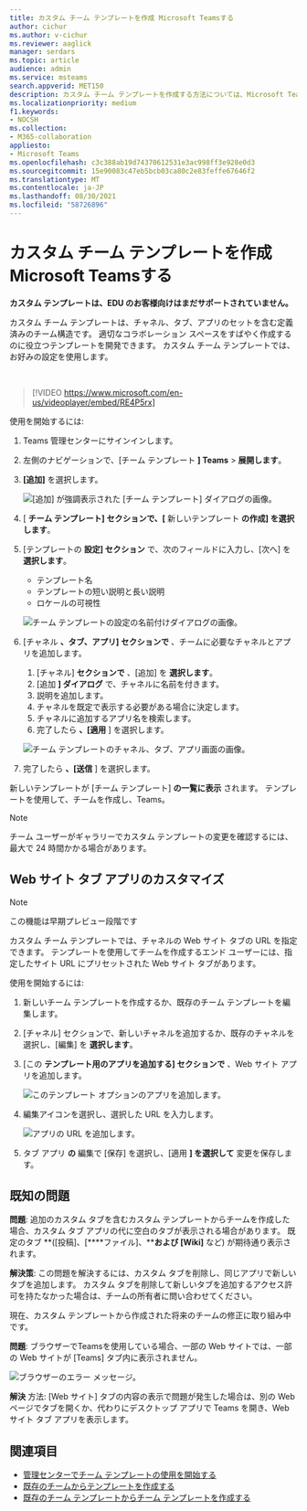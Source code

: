 ```yaml
---
title: カスタム チーム テンプレートを作成 Microsoft Teamsする
author: cichur
ms.author: v-cichur
ms.reviewer: aaglick
manager: serdars
ms.topic: article
audience: admin
ms.service: msteams
search.appverid: MET150
description: カスタム チーム テンプレートを作成する方法については、Microsoft Teams。
ms.localizationpriority: medium
f1.keywords:
- NOCSH
ms.collection:
- M365-collaboration
appliesto:
- Microsoft Teams
ms.openlocfilehash: c3c388ab19d74370612531e3ac998ff3e928e0d3
ms.sourcegitcommit: 15e90083c47eb5bcb03ca80c2e83feffe67646f2
ms.translationtype: MT
ms.contentlocale: ja-JP
ms.lasthandoff: 08/30/2021
ms.locfileid: "58726896"
---
```

# <a name="create-a-custom-team-template-in-microsoft-teams"></a>カスタム チーム テンプレートを作成 Microsoft Teamsする

**カスタム テンプレートは、EDU のお客様向けはまだサポートされていません。**

カスタム チーム テンプレートは、チャネル、タブ、アプリのセットを含む定義済みのチーム構造です。 適切なコラボレーション スペースをすばやく作成するのに役立つテンプレートを開発できます。 カスタム チーム テンプレートでは、お好みの設定を使用します。  

<br>

> [!VIDEO https://www.microsoft.com/en-us/videoplayer/embed/RE4P5rx]


使用を開始するには:

1. Teams 管理センターにサインインします。

2. 左側のナビゲーションで、[チーム テンプレート **] Teams**  >  **展開します**。

3. **[追加]** を選択します。

    ![[追加] が強調表示された [チーム テンプレート] ダイアログの画像。](media/team-templates-new.png)

4. [ **チーム テンプレート] セクションで、[** 新しいテンプレート **の作成] を選択します**。

5. [テンプレートの **設定] セクション** で、次のフィールドに入力し、[次へ] を **選択します**。
    - テンプレート名
    - テンプレートの短い説明と長い説明
    - ロケールの可視性  

    ![チーム テンプレートの設定の名前付けダイアログの画像。](media/template-add-a-name.png)

6. [チャネル **、タブ、アプリ] セクションで** 、チームに必要なチャネルとアプリを追加します。

    1. [チャネル] **セクションで** 、[追加] を **選択します**。
    2. [追加 **] ダイアログ** で、チャネルに名前を付きます。
    3. 説明を追加します。
    4. チャネルを既定で表示する必要がある場合に決定します。
    5. チャネルに追加するアプリ名を検索します。
    6. 完了したら **、[適用** ] を選択します。

    ![チーム テンプレートのチャネル、タブ、アプリ画面の画像。](media/template-channels-tabs-apps.png)

8. 完了したら **、[送信** ] を選択します。

新しいテンプレートが [チーム テンプレート] **の一覧に表示** されます。 テンプレートを使用して、チームを作成し、Teams。

> [!Note]
> チーム ユーザーがギャラリーでカスタム テンプレートの変更を確認するには、最大で 24 時間かかる場合があります。

## <a name="customizing-website-tab-apps"></a>Web サイト タブ アプリのカスタマイズ

> [!Note]
> この機能は早期プレビュー段階です

カスタム チーム テンプレートでは、チャネルの Web サイト タブの URL を指定できます。 テンプレートを使用してチームを作成するエンド ユーザーには、指定したサイト URL にプリセットされた Web サイト タブがあります。

使用を開始するには:

1. 新しいチーム テンプレートを作成するか、既存のチーム テンプレートを編集します。

2. [チャネル] セクションで、新しいチャネルを追加するか、既存のチャネルを選択し、[編集] を **選択します**。

3. [この **テンプレート用のアプリを追加する] セクションで** 、Web サイト アプリを追加します。

    ![このテンプレート オプションのアプリを追加します。](media/add-an-app-template.png)

4. 編集アイコンを選択し、選択した URL を入力します。

    ![アプリの URL を追加します。](media/add-url-app-template.png)

5. タブ アプリ **の** 編集で [保存] を選択し、[適用 **] を選択して** 変更を保存します。

## <a name="known-issues"></a>既知の問題

**問題**: 追加のカスタム タブを含むカスタム テンプレートからチームを作成した場合、カスタム タブ アプリの代に空白のタブが表示される場合があります。 既定のタブ **([投稿]、[****ファイル]、****および [Wiki]** など) が期待通り表示されます。

**解決策**: この問題を解決するには、カスタム タブを削除し、同じアプリで新しいタブを追加します。 カスタム タブを削除して新しいタブを追加するアクセス許可を持たなかった場合は、チームの所有者に問い合わせてください。

現在、カスタム テンプレートから作成された将来のチームの修正に取り組み中です。

**問題**: ブラウザーでTeamsを使用している場合、一部の Web サイトでは、一部の Web サイトが [Teams] タブ内に表示されません。

![ブラウザーのエラー メッセージ。](media/browser-error-message.png)

**解決** 方法: [Web サイト] タブの内容の表示で問題が発生した場合は、別の Web ページでタブを開くか、代わりにデスクトップ アプリで Teams を開き、Web サイト タブ アプリを表示します。

## <a name="related-topics"></a>関連項目

- [管理センターでチーム テンプレートの使用を開始する](get-started-with-teams-templates-in-the-admin-console.md)
- [既存のチームからテンプレートを作成する](create-template-from-existing-team.md)
- [既存のチーム テンプレートからチーム テンプレートを作成する](create-template-from-existing-template.md)
